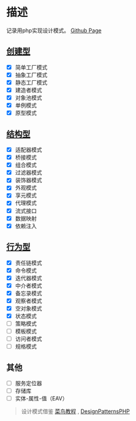 # 描述

记录用php实现设计模式。 [Github Page](https://roiwk.github.io/DesignPatternsPHP/)

## [创建型](./Creational/README.md)

- [x] 简单工厂模式
- [x] 抽象工厂模式
- [x] 静态工厂模式
- [x] 建造者模式
- [X] 对象池模式
- [x] 单例模式
- [x] 原型模式

## [结构型](./Structural/README.md)

- [x] 适配器模式
- [x] 桥接模式
- [x] 组合模式
- [x] 过滤器模式
- [x] 装饰器模式
- [x] 外观模式
- [x] 享元模式
- [x] 代理模式
- [x] 流式接口
- [x] 数据映射
- [x] 依赖注入

## [行为型](./Behavioral/README.md)

- [x] 责任链模式
- [x] 命令模式
- [x] 迭代器模式
- [x] 中介者模式
- [x] 备忘录模式
- [x] 观察者模式
- [x] 空对象模式
- [x] 状态模式
- [ ] 策略模式
- [ ] 模板模式
- [ ] 访问者模式
- [ ] 规格模式

## 其他

- [ ] 服务定位器
- [ ] 存储库
- [ ] 实体-属性-值（EAV）

> 设计模式借鉴 [菜鸟教程](https://www.runoob.com/design-pattern/design-pattern-intro.html) , [DesignPatternsPHP](https://github.com/domnikl/DesignPatternsPHP)
